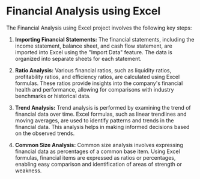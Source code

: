 

# Financial Analysis using Excel

The Financial Analysis using Excel project involves the following key steps:

1. **Importing Financial Statements:** The financial statements, including the income statement, balance sheet, and cash flow statement, are imported into Excel using the "Import Data" feature. The data is organized into separate sheets for each statement.

2. **Ratio Analysis:** Various financial ratios, such as liquidity ratios, profitability ratios, and efficiency ratios, are calculated using Excel formulas. These ratios provide insights into the company's financial health and performance, allowing for comparisons with industry benchmarks or historical data.

3. **Trend Analysis:** Trend analysis is performed by examining the trend of financial data over time. Excel formulas, such as linear trendlines and moving averages, are used to identify patterns and trends in the financial data. This analysis helps in making informed decisions based on the observed trends.

4. **Common Size Analysis:** Common size analysis involves expressing financial data as percentages of a common base item. Using Excel formulas, financial items are expressed as ratios or percentages, enabling easy comparison and identification of areas of strength or weakness.

